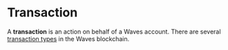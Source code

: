 

# Transaction

A **transaction** is an action on behalf of a Waves account. 
There are several [transaction types](/blockchain/transaction/transaction-types.md) in the Waves blockchain.

